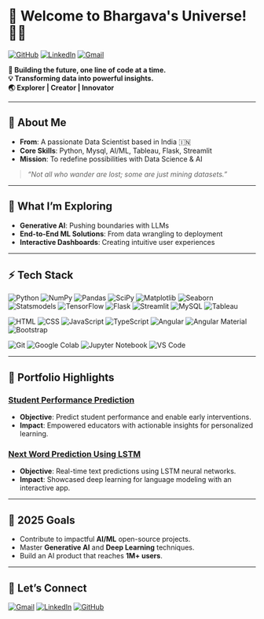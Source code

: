 # 🌟 **Welcome to Bhargava's Universe!** 👨‍💻

[![GitHub](https://img.shields.io/badge/-GitHub-181717?style=flat&logo=github&logoColor=white)](https://github.com/Bhargavml) 
[![LinkedIn](https://img.shields.io/badge/-LinkedIn-0077B5?style=flat&logo=linkedin&logoColor=white)](https://www.linkedin.com/in/kbhargavkumar/) 
[![Gmail](https://img.shields.io/badge/-Email-D14836?style=flat&logo=gmail&logoColor=white)](mailto:kbhargavds@gmail.com)


**🚀 Building the future, one line of code at a time.**  
**💡 Transforming data into powerful insights.**  
**🌏 Explorer | Creator | Innovator**  

---

## 🧠 **About Me**
- **From**: A passionate Data Scientist based in India 🇮🇳  
- **Core Skills**: Python, Mysql, AI/ML, Tableau, Flask, Streamlit  
- **Mission**: To redefine possibilities with Data Science & AI  


> _“Not all who wander are lost; some are just mining datasets.”_

---

## 🔭 **What I’m Exploring**
- **Generative AI**: Pushing boundaries with LLMs  
- **End-to-End ML Solutions**: From data wrangling to deployment  
- **Interactive Dashboards**: Creating intuitive user experiences  

---

## ⚡ **Tech Stack**
![Python](https://img.shields.io/badge/Python-3776AB?style=flat&logo=python&logoColor=white) ![NumPy](https://img.shields.io/badge/NumPy-013243?style=flat&logo=numpy&logoColor=white) ![Pandas](https://img.shields.io/badge/Pandas-150458?style=flat&logo=pandas&logoColor=white) ![SciPy](https://img.shields.io/badge/SciPy-8CA0FF?style=flat&logo=scipy&logoColor=white) ![Matplotlib](https://img.shields.io/badge/Matplotlib-005C6D?style=flat&logo=matplotlib&logoColor=white) ![Seaborn](https://img.shields.io/badge/Seaborn-3E6F70?style=flat&logo=seaborn&logoColor=white) ![Statsmodels](https://img.shields.io/badge/Statsmodels-004B87?style=flat&logo=statsmodels&logoColor=white) ![TensorFlow](https://img.shields.io/badge/TensorFlow-FF6F00?style=flat&logo=tensorflow&logoColor=white) ![Flask](https://img.shields.io/badge/Flask-000000?style=flat&logo=flask&logoColor=white) ![Streamlit](https://img.shields.io/badge/Streamlit-FF4B4B?style=flat&logo=streamlit&logoColor=white) ![MySQL](https://img.shields.io/badge/MySQL-4479A1?style=flat&logo=mysql&logoColor=white) ![Tableau](https://img.shields.io/badge/Tableau-E97627?style=flat&logo=tableau&logoColor=white)


![HTML](https://img.shields.io/badge/HTML-E34F26?style=flat&logo=html5&logoColor=white) ![CSS](https://img.shields.io/badge/CSS-1572B6?style=flat&logo=css3&logoColor=white) ![JavaScript](https://img.shields.io/badge/JavaScript-F7DF1E?style=flat&logo=javascript&logoColor=black) ![TypeScript](https://img.shields.io/badge/TypeScript-3178C6?style=flat&logo=typescript&logoColor=white) ![Angular](https://img.shields.io/badge/Angular-E23237?style=flat&logo=angular&logoColor=white) ![Angular Material](https://img.shields.io/badge/Angular_Material-00796B?style=flat&logo=angular&logoColor=white) ![Bootstrap](https://img.shields.io/badge/Bootstrap-563D7C?style=flat&logo=bootstrap&logoColor=white)

![Git](https://img.shields.io/badge/Git-F05032?style=flat&logo=git&logoColor=white) ![Google Colab](https://img.shields.io/badge/Google_Colab-F9AB00?style=flat&logo=googlecolab&logoColor=white) ![Jupyter Notebook](https://img.shields.io/badge/Jupyter_Notebook-F37626?style=flat&logo=jupyter&logoColor=white) ![VS Code](https://img.shields.io/badge/VS_Code-0078D4?style=flat&logo=visualstudiocode&logoColor=white)


---

## 🌟 **Portfolio Highlights**
### [Student Performance Prediction](https://github.com/Bhargavml/student-performance-prediction)
- **Objective**: Predict student performance and enable early interventions.  
- **Impact**: Empowered educators with actionable insights for personalized learning.  

### [Next Word Prediction Using LSTM](https://github.com/Bhargavml/next-word-prediction)
- **Objective**: Real-time text predictions using LSTM neural networks.  
- **Impact**: Showcased deep learning for language modeling with an interactive app.  

---

## 🎯 **2025 Goals**
- Contribute to impactful **AI/ML** open-source projects.  
- Master **Generative AI** and **Deep Learning** techniques.  
- Build an AI product that reaches **1M+ users**.  

---
## 🚀 **Let’s Connect**
[![Gmail](https://img.shields.io/badge/-kbhargavds%40gmail.com-D14836?style=flat&logo=gmail&logoColor=white)](mailto:kbhargavds@gmail.com) 
[![LinkedIn](https://img.shields.io/badge/-LinkedIn-0077B5?style=flat&logo=linkedin&logoColor=white)](https://www.linkedin.com/in/kbhargavkumar/) 
[![GitHub](https://img.shields.io/badge/-GitHub-181717?style=flat&logo=github&logoColor=white)](https://github.com/Bhargavml)
